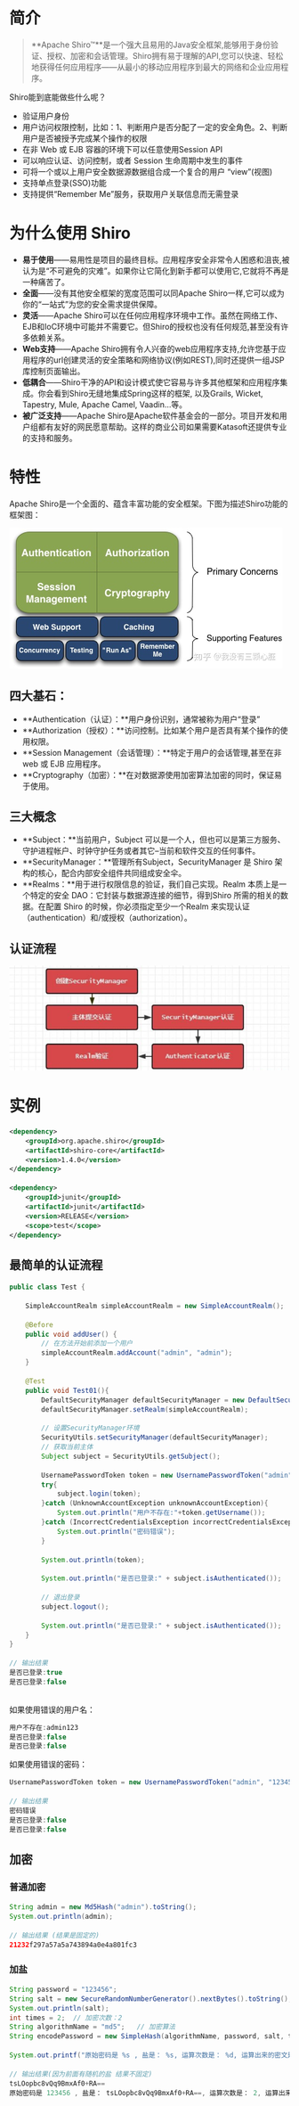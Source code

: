 # 简介

> **Apache Shiro™**是一个强大且易用的Java安全框架,能够用于身份验证、授权、加密和会话管理。Shiro拥有易于理解的API,您可以快速、轻松地获得任何应用程序——从最小的移动应用程序到最大的网络和企业应用程序。

Shiro能到底能做些什么呢？

- 验证用户身份
- 用户访问权限控制，比如：1、判断用户是否分配了一定的安全角色。2、判断用户是否被授予完成某个操作的权限
- 在非 Web 或 EJB 容器的环境下可以任意使用Session API
- 可以响应认证、访问控制，或者 Session 生命周期中发生的事件
- 可将一个或以上用户安全数据源数据组合成一个复合的用户 “view”(视图)
- 支持单点登录(SSO)功能
- 支持提供“Remember Me”服务，获取用户关联信息而无需登录

# 为什么使用 Shiro

- **易于使用**——易用性是项目的最终目标。应用程序安全非常令人困惑和沮丧,被认为是“不可避免的灾难”。如果你让它简化到新手都可以使用它,它就将不再是一种痛苦了。
- **全面**——没有其他安全框架的宽度范围可以同Apache Shiro一样,它可以成为你的“一站式”为您的安全需求提供保障。
- **灵活**——Apache Shiro可以在任何应用程序环境中工作。虽然在网络工作、EJB和IoC环境中可能并不需要它。但Shiro的授权也没有任何规范,甚至没有许多依赖关系。
- **Web支持**——Apache Shiro拥有令人兴奋的web应用程序支持,允许您基于应用程序的url创建灵活的安全策略和网络协议(例如REST),同时还提供一组JSP库控制页面输出。
- **低耦合**——Shiro干净的API和设计模式使它容易与许多其他框架和应用程序集成。你会看到Shiro无缝地集成Spring这样的框架, 以及Grails, Wicket, Tapestry, Mule, Apache Camel, Vaadin…等。
- **被广泛支持**——Apache Shiro是Apache软件基金会的一部分。项目开发和用户组都有友好的网民愿意帮助。这样的商业公司如果需要Katasoft还提供专业的支持和服务。

# 特性



Apache Shiro是一个全面的、蕴含丰富功能的安全框架。下图为描述Shiro功能的框架图：

![img](../../image/v2-e72930a8351ccf1590779ea87ac5cb65_720w.jpg)

## 四大基石：

- **Authentication（认证）：**用户身份识别，通常被称为用户“登录”
- **Authorization（授权）：**访问控制。比如某个用户是否具有某个操作的使用权限。
- **Session Management（会话管理）：**特定于用户的会话管理,甚至在非web 或 EJB 应用程序。
- **Cryptography（加密）：**在对数据源使用加密算法加密的同时，保证易于使用。



## 三大概念

- **Subject：**当前用户，Subject 可以是一个人，但也可以是第三方服务、守护进程帐户、时钟守护任务或者其它–当前和软件交互的任何事件。
- **SecurityManager：**管理所有Subject，SecurityManager 是 Shiro 架构的核心，配合内部安全组件共同组成安全伞。
- **Realms：**用于进行权限信息的验证，我们自己实现。Realm 本质上是一个特定的安全 DAO：它封装与数据源连接的细节，得到Shiro 所需的相关的数据。在配置 Shiro 的时候，你必须指定至少一个Realm 来实现认证（authentication）和/或授权（authorization）。



## 认证流程

![image-20200705125909373](../../image/image-20200705125909373.png)



# 实例

```xml
<dependency>
    <groupId>org.apache.shiro</groupId>
    <artifactId>shiro-core</artifactId>
    <version>1.4.0</version>
</dependency>

<dependency>
    <groupId>junit</groupId>
    <artifactId>junit</artifactId>
    <version>RELEASE</version>
    <scope>test</scope>
</dependency>
```



## 最简单的认证流程

```java
public class Test {

    SimpleAccountRealm simpleAccountRealm = new SimpleAccountRealm();

    @Before
    public void addUser() {
        // 在方法开始前添加一个用户
        simpleAccountRealm.addAccount("admin", "admin");
    }

    @Test
    public void Test01(){
        DefaultSecurityManager defaultSecurityManager = new DefaultSecurityManager();
        defaultSecurityManager.setRealm(simpleAccountRealm);
		
        // 设置SecurityManager环境
        SecurityUtils.setSecurityManager(defaultSecurityManager); 
        // 获取当前主体
        Subject subject = SecurityUtils.getSubject(); 

        UsernamePasswordToken token = new UsernamePasswordToken("admin", "admin");
        try{
            subject.login(token);
        }catch (UnknownAccountException unknownAccountException){
            System.out.println("用户不存在:"+token.getUsername());
        }catch (IncorrectCredentialsException incorrectCredentialsException){
            System.out.println("密码错误");
        }

        System.out.println(token);

        System.out.println("是否已登录:" + subject.isAuthenticated()); 
        
        // 退出登录
        subject.logout(); 

        System.out.println("是否已登录:" + subject.isAuthenticated()); 
    }
}

// 输出结果
是否已登录:true
是否已登录:false
   
```



 如果使用错误的用户名：

```java
用户不存在:admin123
是否已登录:false
是否已登录:false
```



 如果使用错误的密码：

```java
UsernamePasswordToken token = new UsernamePasswordToken("admin", "123456");

// 输出结果
密码错误
是否已登录:false
是否已登录:false
```



## 加密

### 普通加密

```java
String admin = new Md5Hash("admin").toString();
System.out.println(admin);

// 输出结果 (结果是固定的)
21232f297a57a5a743894a0e4a801fc3

```



### 加盐

```java
String password = "123456";
String salt = new SecureRandomNumberGenerator().nextBytes().toString();
System.out.println(salt);
int times = 2;  // 加密次数：2
String algorithmName = "md5";   // 加密算法
String encodePassword = new SimpleHash(algorithmName, password, salt, times).toString();

System.out.printf("原始密码是 %s , 盐是： %s, 运算次数是： %d, 运算出来的密文是：%s ",password,salt,times,encodePassword);

// 输出结果(因为前面有随机的盐 结果不固定)
tsLOopbc8vQq9BmxAf0+RA==
原始密码是 123456 , 盐是： tsLOopbc8vQq9BmxAf0+RA==, 运算次数是： 2, 运算出来的密文是：aca2be776ac1f36dec09df28b4f17510 

```

